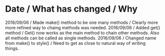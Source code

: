 # Date / What has changed / Why
2016/09/06 / Made make() method to be one many methods / Clearly more more refined way to chaing methods was needed.
2016/09/06 / Added get() method / Get() now works as the main method to chain other methods. Also all methods can be called as single methods.
2016/09/06 / Changed name from make() to style() / Need to get as close to natural way of writing things.

